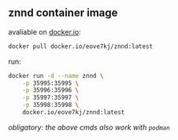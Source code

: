 ## znnd container image 
avaliable on [docker.io](https://docker.io):
```bash
docker pull docker.io/eove7kj/znnd:latest
```

run:
```bash
docker run -d --name znnd \
    -p 35995:35995 \
    -p 35996:35996 \
    -p 35997:35997 \
    -p 35998:35998 \
    docker.io/eove7kj/znnd:latest
```

*obligatory: the above cmds also work with `podman`*

